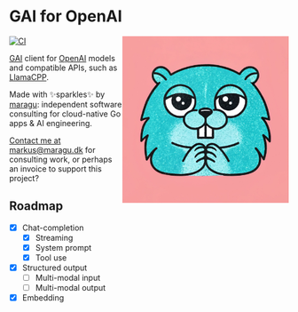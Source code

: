 # GAI for OpenAI

<img src="logo.jpg" alt="Logo" width="300" align="right">

[![CI](https://github.com/maragudk/gai-openai/actions/workflows/ci.yml/badge.svg)](https://github.com/maragudk/gai-openai/actions/workflows/ci.yml)

[GAI](https://github.com/maragudk/gai) client for [OpenAI](https://openai.com) models and compatible APIs, such as [LlamaCPP](https://github.com/ggml-org/llama.cpp).

Made with ✨sparkles✨ by [maragu](https://www.maragu.dev/): independent software consulting for cloud-native Go apps & AI engineering.

[Contact me at markus@maragu.dk](mailto:markus@maragu.dk) for consulting work, or perhaps an invoice to support this project?

## Roadmap

- [x] Chat-completion
  - [x] Streaming
  - [x] System prompt
  - [x] Tool use
- [x] Structured output
  - [ ] Multi-modal input
  - [ ] Multi-modal output
- [x] Embedding
